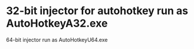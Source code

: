 # 32-bit injector for autohotkey run as AutoHotkeyA32.exe
64-bit injector run as AutoHotkeyU64.exe 
